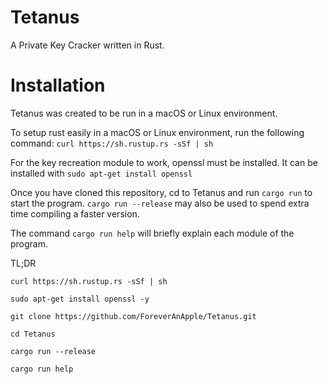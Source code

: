 # Tetanus
A Private Key Cracker written in Rust.

# Installation
Tetanus was created to be run in a macOS or Linux environment.

To setup rust easily in a macOS or Linux environment, run the following command: 
`curl https://sh.rustup.rs -sSf | sh`

For the key recreation module to work, openssl must be installed. 
It can be installed with `sudo apt-get install openssl`

Once you have cloned this repository, cd to Tetanus and run `cargo run` to start the program.
`cargo run --release` may also be used to spend extra time compiling a faster version.

The command `cargo run help` will briefly explain each module of the program.

TL;DR

`curl https://sh.rustup.rs -sSf | sh`

`sudo apt-get install openssl -y`

`git clone https://github.com/ForeverAnApple/Tetanus.git`

`cd Tetanus`

`cargo run --release`

`cargo run help`
